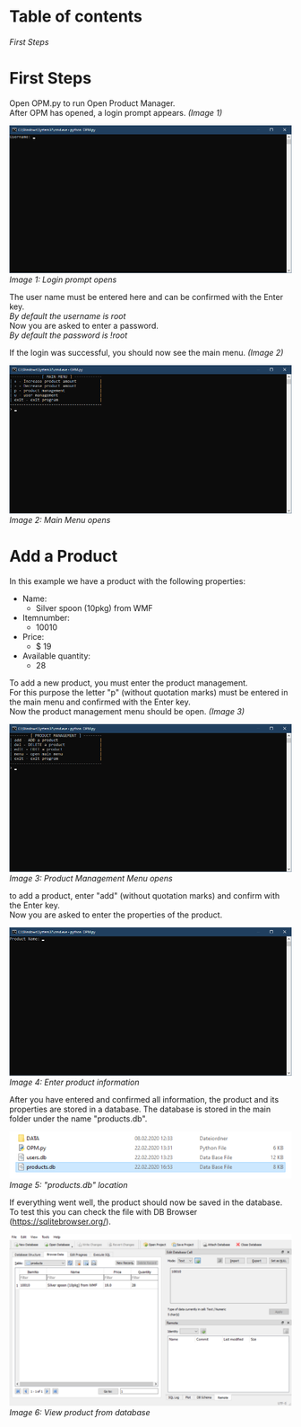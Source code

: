 # Table of contents
###### First Steps

# First Steps
Open OPM.py to run Open Product Manager.  
After OPM has opened, a login prompt appears. *(Image 1)*  

![Image 1](IMG/1.png)  
*Image 1: Login prompt opens*  

The user name must be entered here and can be confirmed with the Enter key.  
*By default the username is root*  
Now you are asked to enter a password.  
*By default the password is !root*

If the login was successful, you should now see the main menu. *(Image 2)*  

![Image 2](IMG/2.png)  
*Image 2: Main Menu opens*  

# Add a Product
In this example we have a product with the following properties:
* Name:
  * Silver spoon (10pkg) from WMF
* Itemnumber:
  * 10010
* Price:
  * $ 19
* Available quantity:
  * 28  
  
To add a new product, you must enter the product management.  
For this purpose the letter "p" (without quotation marks) must be entered in the main menu and confirmed with the Enter key.  
Now the product management menu should be open. *(Image 3)*  

![Image 3](IMG/3.png)  
*Image 3: Product Management Menu opens*  

to add a product, enter "add" (without quotation marks) and confirm with the Enter key.  
Now you are asked to enter the properties of the product.  


![Image 4](IMG/4.png)  
*Image 4: Enter product information*  

After you have entered and confirmed all information, the product and its properties are stored in a database.
The database is stored in the main folder under the name "products.db".

![Image 5](IMG/5.png)  
*Image 5: "products.db" location*  

If everything went well, the product should now be saved in the database.  
To test this you can check the file with DB Browser (https://sqlitebrowser.org/).  

![Image 6](IMG/6.png)  
*Image 6: View product from database*
